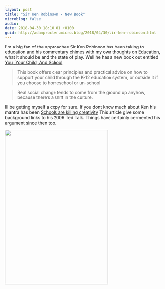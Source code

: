 ```yaml
---
layout: post
title: "Sir Ken Robinson - New Book"
microblog: false
audio: 
date: 2018-04-30 18:10:01 +0100
guid: http://adamprocter.micro.blog/2018/04/30/sir-ken-robinson.html
---
```

I'm a big fan of the approaches Sir Ken Robinson has been taking to education and his commentary chimes with my own thoughts on Education, what it should be and the state of play. Well he has a new book out entitled [You, Your Child, And School](https://www.amazon.co.uk/Your-Child-School-Navigate-Education/dp/0670016721) 

>This book offers clear principles and practical advice on how to support your child through the K-12 education system, or outside it if you choose to homeschool or un-school

>Real social change tends to come from the ground up anyhow, because there’s a shift in the culture.

Ill be getting myself a copy for sure.  If you dont know much about Ken his mantra has been 
[Schools are killing creativity](https://inews.co.uk/news/education/creativity-schools-arts-education-sir-ken-robinson/) This article give some background links to his 2006 Ted Talk. Things have certainly cermented his argument since then too.

<img src="http://discursive.adamprocter.co.uk/uploads/2018/3b229b918c.jpg" width="331" height="499" />
